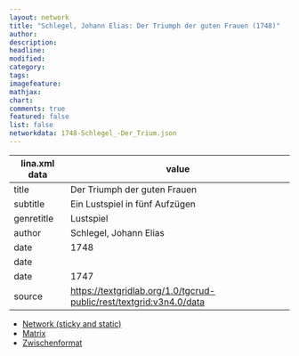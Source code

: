 ```yaml
---
layout: network
title: "Schlegel, Johann Elias: Der Triumph der guten Frauen (1748)"
author:
description:
headline:
modified:
category:
tags:
imagefeature: 
mathjax: 
chart: 
comments: true
featured: false
list: false
networkdata: 1748-Schlegel_-Der_Trium.json
---
```

lina.xml data  | value
------------- | -------------
title|Der Triumph der guten Frauen
subtitle|Ein Lustspiel in fünf Aufzügen
genretitle|Lustspiel
author|Schlegel, Johann Elias
date|1748
date|
date|1747
source|https://textgridlab.org/1.0/tgcrud-public/rest/textgrid:v3n4.0/data


* [Network (sticky and static)](/network342)
* [Matrix](/matrix342)
* [Zwischenformat](/lina342 )
